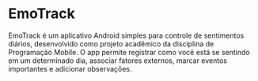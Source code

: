 # EmoTrack
EmoTrack é um aplicativo Android simples para controle de sentimentos diários, desenvolvido como projeto acadêmico da disciplina de Programação Mobile.  O app permite registrar como você está se sentindo em um determinado dia, associar fatores externos, marcar eventos importantes e adicionar observações.
